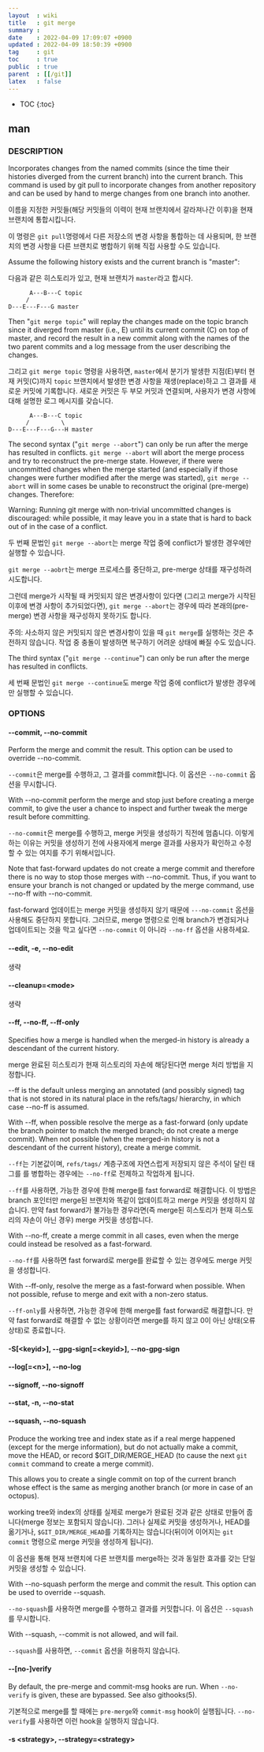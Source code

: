 ```yaml
---
layout  : wiki
title   : git merge
summary : 
date    : 2022-04-09 17:09:07 +0900
updated : 2022-04-09 18:50:39 +0900
tag     : git
toc     : true
public  : true
parent  : [[/git]]
latex   : false
---
```

* TOC
{:toc}

## man

### DESCRIPTION

>
Incorporates changes from the named commits (since the time their histories diverged from the current branch) into the current branch.
This command is used by git pull to incorporate changes from another repository and can be used by hand to merge changes from one branch into another.

이름을 지정한 커밋들(해당 커밋들의 이력이 현재 브랜치에서 갈라져나간 이후)을 현재 브랜치에 통합시킵니다.

이 명령은 `git pull`명령에서 다른 저장소의 변경 사항을 통합하는 데 사용되며,
한 브랜치의 변경 사항을 다른 브랜치로 병합하기 위해 직접 사용할 수도 있습니다.

>
Assume the following history exists and the current branch is "master":

다음과 같은 히스토리가 있고, 현재 브랜치가 `master`라고 합시다.

```
      A---B---C topic
     /
D---E---F---G master
```

>
Then "`git merge topic`" will replay the changes made on the topic branch since it diverged from master (i.e., E) until its current commit (C) on top of master, and record the result in a new commit along with the names of the two parent commits and a log message from the user describing the changes.

그리고 `git merge topic` 명령을 사용하면, `master`에서 분기가 발생한 지점(E)부터 현재 커밋(C)까지 `topic` 브랜치에서 발생한 변경 사항을 재생(replace)하고 그 결과를 새로운 커밋에 기록합니다. 새로운 커밋은 두 부모 커밋과 연결되며, 사용자가 변경 사항에 대해 설명한 로그 메시지를 갖습니다.

```
      A---B---C topic
     /         \
D---E---F---G---H master
```

>
The second syntax ("`git merge --abort`") can only be run after the merge has resulted in conflicts.
`git merge --abort` will abort the merge process and try to reconstruct the pre-merge state.
However, if there were uncommitted changes when the merge started (and especially if those changes were further modified after the merge was started), `git merge --abort` will in some cases be unable to reconstruct the original (pre-merge) changes.
Therefore:
>
Warning: Running git merge with non-trivial uncommitted changes is discouraged: while possible, it may leave you in a state that is hard to back out of in the case of a conflict.

두 번째 문법인 `git merge --abort`는 merge 작업 중에 conflict가 발생한 경우에만 실행할 수 있습니다.

`git merge --aobrt`는 merge 프로세스를 중단하고, pre-merge 상태를 재구성하려 시도합니다.

그런데 merge가 시작될 때 커밋되지 않은 변경사항이 있다면 (그리고 merge가 시작된 이후에 변경 사항이 추가되었다면), `git merge --abort`는 경우에 따라 본래의(pre-merge) 변경 사항을 재구성하지 못하기도 합니다.

주의: 사소하지 않은 커밋되지 않은 변경사항이 있을 때 `git merge`를 실행하는 것은 추전하지 않습니다.
작업 중 충돌이 발생하면 복구하기 어려운 상태에 빠질 수도 있습니다.

>
The third syntax ("`git merge --continue`") can only be run after the merge has resulted in conflicts.

세 번째 문법인 `git merge --continue`도 merge 작업 중에 conflict가 발생한 경우에만 실행할 수 있습니다.

### OPTIONS

#### \--commit, \--no-commit

>
Perform the merge and commit the result.
This option can be used to override \--no-commit.

`--commit`은 merge를 수행하고, 그 결과를 commit합니다.
이 옵션은 `--no-commit` 옵션을 무시합니다.

>
With \--no-commit perform the merge and stop just before creating a merge commit, to give the user a chance to inspect and further tweak the merge result before committing.

`--no-commit`은 merge를 수행하고, merge 커밋을 생성하기 직전에 멈춥니다.
이렇게 하는 이유는 커밋을 생성하기 전에 사용자에게 merge 결과를 사용자가 확인하고 수정할 수 있는 여지를 주기 위해서입니다.

>
Note that fast-forward updates do not create a merge commit and therefore there is no way to stop those merges with \--no-commit.
Thus, if you want to ensure your branch is not changed or updated by the merge command, use \--no-ff with \--no-commit.

fast-forward 업데이트는 merge 커밋을 생성하지 않기 때문에 `---no-commit` 옵션을 사용해도 중단하지 못합니다.
그러므로, merge 명령으로 인해 branch가 변경되거나 업데이트되는 것을 막고 싶다면 `--no-commit` 이 아니라 `--no-ff` 옵션을 사용하세요.

#### \--edit, -e, \--no-edit

생략

#### \--cleanup=\<mode>

생략

#### \--ff, \--no-ff, \--ff-only

>
Specifies how a merge is handled when the merged-in history is already a descendant of the current history.

merge 완료된 히스토리가 현재 히스토리의 자손에 해당된다면 merge 처리 방법을 지정합니다.

>
\--ff is the default unless merging an annotated (and possibly signed) tag that is not stored in its natural place in the refs/tags/ hierarchy, in which case \--no-ff is assumed.
>
With \--ff, when possible resolve the merge as a fast-forward (only update the branch pointer to match the merged branch; do not create a merge commit).
When not possible (when the merged-in history is not a descendant of the current history), create a merge commit.

`--ff`는 기본값이며, `refs/tags/` 계층구조에 자연스럽게 저장되지 않은 주석이 달린 태그를 를 병합하는 경우에는 `--no-ff`로 전제하고 작업하게 됩니다.

`--ff`를 사용하면, 가능한 경우에 한해 merge를 fast forward로 해결합니다.
이 방법은 branch 포인터만 merge된 브랜치와 똑같이 업데이트하고 merge 커밋을 생성하지 않습니다.
만약 fast forward가 불가능한 경우라면(즉 merge된 히스토리가 현재 히스토리의 자손이 아닌 경우) merge 커밋을 생성합니다.

>
With \--no-ff, create a merge commit in all cases, even when the merge could instead be resolved as a fast-forward.

`--no-ff`를 사용하면 fast forward로 merge를 완료할 수 있는 경우에도 merge 커밋을 생성합니다.

>
With \--ff-only, resolve the merge as a fast-forward when possible. When not possible, refuse to merge and exit with a non-zero status.

`--ff-only`를 사용하면, 가능한 경우에 한해 merge를 fast forward로 해결합니다.
만약 fast forward로 해결할 수 없는 상황이라면 merge를 하지 않고 0이 아닌 상태(오류 상태)로 종료합니다.

#### -S[\<keyid>], \--gpg-sign[=\<keyid>], \--no-gpg-sign

#### \--log[=\<n>], \--no-log

#### \--signoff, \--no-signoff

#### \--stat, -n, \--no-stat

#### \--squash, \--no-squash

>
Produce the working tree and index state as if a real merge happened (except for the merge information), but do not actually make a commit, move the HEAD, or record $GIT_DIR/MERGE_HEAD (to cause the next `git commit` command to create a merge commit).
>
This allows you to create a single commit on top of the current branch whose effect is the same as merging another branch (or more in case of an octopus).

working tree와 index의 상태를 실제로 merge가 완료된 것과 같은 상태로 만들어 줍니다(merge 정보는 포함되지 않습니다).
그러나 실제로 커밋을 생성하거나, HEAD를 옮기거나, `$GIT_DIR/MERGE_HEAD`를 기록하지는 않습니다(뒤이어 이어지는 `git commit` 명령으로 merge 커밋을 생성하게 됩니다).

이 옵션을 통해 현재 브랜치에 다른 브랜치를 merge하는 것과 동일한 효과를 갖는 단일 커밋을 생성할 수 있습니다.

>
With \--no-squash perform the merge and commit the result. This option can be used to override \--squash.

`--no-squash`를 사용하면 merge를 수행하고 결과를 커밋합니다.
이 옵션은 `--squash`를 무시합니다.

>
With \--squash, \--commit is not allowed, and will fail.

`--squash`를 사용하면, `--commit` 옵션을 허용하지 않습니다.

#### \--[no-]verify

>
By default, the pre-merge and commit-msg hooks are run. When `--no-verify` is given, these are bypassed.
See also githooks(5).

기본적으로 merge를 할 때에는 `pre-merge`와 `commit-msg` hook이 실행됩니다.
`--no-verify`를 사용하면 이런 hook을 실행하지 않습니다.

#### -s \<strategy>, \--strategy=\<strategy>
